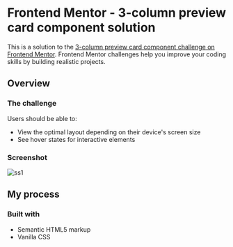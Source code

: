 # Frontend Mentor - 3-column preview card component solution

This is a solution to the [3-column preview card component challenge on Frontend Mentor](https://www.frontendmentor.io/challenges/3column-preview-card-component-pH92eAR2-). Frontend Mentor challenges help you improve your coding skills by building realistic projects. 

## Overview

### The challenge

Users should be able to:

- View the optimal layout depending on their device's screen size
- See hover states for interactive elements

### Screenshot

![ss1](https://user-images.githubusercontent.com/54875911/127308805-508e31a4-5df0-46c1-8db5-8e6cac69fe37.PNG)


## My process

### Built with

- Semantic HTML5 markup
- Vanilla CSS

